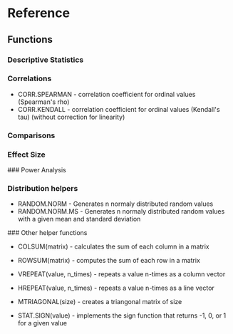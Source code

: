 # Reference

## Functions

### Descriptive Statistics

### Correlations

- CORR.SPEARMAN - correlation coefficient for ordinal values (Spearman's rho)
- CORR.KENDALL - correlation coefficient for ordinal values (Kendall's tau) (without correction for linearity)

### Comparisons

### Effect Size

### Power Analysis

### Distribution helpers

- RANDOM.NORM    - Generates n normaly distributed random values 
- RANDOM.NORM.MS  - Generates n normaly distributed random values with a given mean and standard deviation

### Other helper functions

- COLSUM(matrix) - calculates the sum of each column in a matrix
- ROWSUM(matrix) - computes the sum of each row in a matrix

- VREPEAT(value, n_times) - repeats a value n-times as a column vector
- HREPEAT(value, n_times) - repeats a value n-times as a line vector

- MTRIAGONAL(size) - creates a triangonal matrix of size

- STAT.SIGN(value) - implements the sign function that returns -1, 0, or 1 for a given value
